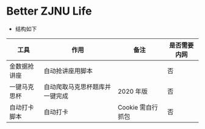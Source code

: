 # Better ZJNU Life

- 结构如下

| 工具         | 作用                           | 备注              | 是否需要内网 |
| ------------ | ------------------------------ | ----------------- | ------------ |
| 金数据抢讲座 | 自动抢讲座用脚本               |                   | 否           |
| 一键马克思杯 | 自动爬取马克思杯题库并一键完成 | 2020 年版         | 否           |
| 自动打卡脚本 | 自动打卡                       | Cookie 需自行抓包 | 否           |



